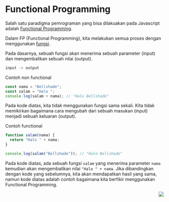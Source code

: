 # Functional Programming

Salah satu paradigma pemrograman yang bisa dilakuakan pada Javascript adalah [Functional Programming](https://en.wikipedia.org/wiki/Functional_programming).

Dalam FP (Functional Programming), kita melakukan semua proses dengan menggunakan [fungsi](../../Basic/008_function).

Pada dasarnya, sebuah fungsi akan menerima sebuah parameter (input) dan mengembalikan sebuah nilai (output).

```js
input -> output
```

Contoh non functional

```js
const nama = "Bellshade";
const salam = "Halo ";
console.log(salam + nama); // "Halo Bellshade"
```

Pada kode diatas, kita tidak menggunakan fungsi sama sekali. Kita tidak memikirkan bagaimana cara mengubah dari sebuah masukan (input) menjadi sebuah keluaran (output).

Contoh functional

```js
function salam(nama) {
  return "Halo " + nama;
}

console.log(salam("Bellshade")); // "Halo Bellshade"
```

Pada kode diatas, ada sebuah fungsi `salam` yang menerima parameter `nama` kemudian akan mengembalikan nilai `"Halo " + nama`. Jika dibandingkan dengan kode yang sebelumnya, kita akan mendapatkan hasil yang sama, namun kode diatas adalah contoh bagaimana kita berfikir menggunakan Functional Programming.

[<img align="right" src="https://api.bellshade.org/badge/navigation?badgeType=next&text=First%20Class%20Object" />](../002_First_Class_Object/)
